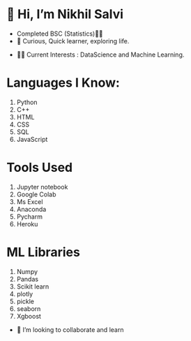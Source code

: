 # 👋 Hi, I’m Nikhil Salvi
* Completed BSC (Statistics)👨‍🎓
* 👀 Curious, Quick learner, exploring life.

- 🙇‍♂️ Current Interests : DataScience and Machine Learning.

# Languages I Know:
1. Python
2. C++
3. HTML
4. CSS
5. SQL
6. JavaScript

# Tools Used
1. Jupyter notebook
2. Google Colab
3. Ms Excel
4. Anaconda
5. Pycharm
6. Heroku

# ML Libraries
1. Numpy
2. Pandas
3. Scikit learn
4. plotly
5. pickle
6. seaborn
7. Xgboost


- 💞️ I’m looking to collaborate and learn


<!---
NikhilSalvi12/NikhilSalvi12 is a ✨ special ✨ repository because its `README.md` (this file) appears on your GitHub profile.
You can click the Preview link to take a look at your changes.
--->
